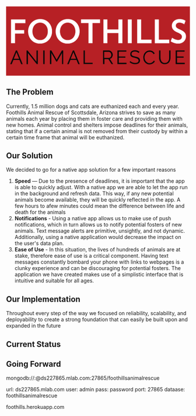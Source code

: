 ![alt text](https://github.com/2017-Arizona-Opportunity-Hack/Team6/blob/master/assets/FootHills-app-logo.png "Foothills-logo")

## The Problem
Currently, 1.5 million dogs and cats are euthanized each and every year. Foothills Animal Rescue of Scottsdale, Arizona strives to save as many animals each year by placing them in foster care and providing them with new homes. Animal control and shelters impose deadlines for their animals, stating that if a certain animal is not removed from their custody by within a certain time frame that animal will be euthanized. 

## Our Solution
We decided to go for a native app solution for a few important reasons
1. **Speed** — Due to the presence of deadlines, it is important that the app is able to quickly adjust. With a native app we are able to let the app run in the background and refresh data. This way, if any new potential animals become available, they will be quickly reflected in the app. A few hours to afew minutes could mean the difference between life and death for the animals 
2. **Notifications** - Using a native app allows us to make use of push notifications, which in turn allows us to notify potential fosters of new animals. Text message alerts are primitive, unsightly, and not dynamic. Additionally, using a native application would decrease the impact on the user's data plan.
3. **Ease of Use** - In this situation, the lives of hundreds of animals are at stake, therefore ease of use is a critical component. Having text messages constantly bombard your phone with links to webpages is a clunky experience and can be discouraging for potential fosters. The application we have created makes use of a simplistic interface that is intuitive and suitable for all ages. 

## Our Implementation
Throughout every step of the way we focused on reliability, scalability, and deployability to create a strong foundation that can easily be built upon and expanded in the future


## Current Status

## Going Forward



mongodb://<dbuser>:<dbpassword>@ds227865.mlab.com:27865/foothillsanimalrescue

url: ds227865.mlab.com
user: admin
pass: password
port: 27865
dataase: foothillsanimalrescue

foothills.herokuapp.com
